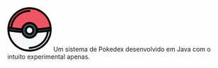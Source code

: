 <img src="Images/pokebola_two.png" width=100 height=100>
Um sistema de Pokedex desenvolvido em Java com o intuito experimental apenas.
